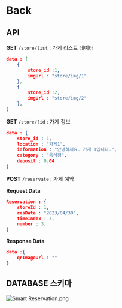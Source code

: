 # Back

## API

**GET** `/store/list` : 가게 리스트 데이터

```json
data : [
	{
		store_id :1,
		imgUrl : "store/img/1"
	},
	{
		store_id :2,
		imgUrl : "store/img/2"
	},	
]
```

**GET** `/store/?id` : 가게 정보

```json
data : {
	store_id : 1,
	location : "가게1",
	information : "안녕하세요. 가게 1입니다.",
	category : "음식점",
	deposit : 0.04
}
```

**POST** `/reservate` : 가게 예약

**Request Data**

```json
Reservation : {
	storeId : 1,
	resDate : "2023/04/30",
	timeIndex : 3,
	number : 3,
}
```

**Response Data**

```json
data :{
	qrImageUrl : ""
}
```

## DATABASE 스키마

![Smart Reservation.png](https://s3-us-west-2.amazonaws.com/secure.notion-static.com/224dda7f-ff50-41e5-b756-324acda58242/Smart_Reservation.png)
